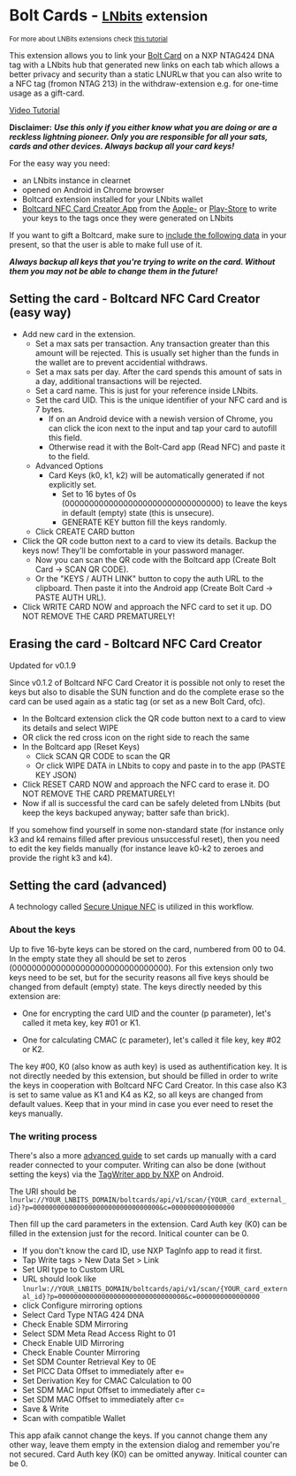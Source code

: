 # Bolt Cards - <small>[LNbits](https://github.com/lnbits/lnbits) extension</small>
<small>For more about LNBits extensions check [this tutorial](https://youtu.be/_sW7miqaXJc)</small>


This extension allows you to link your [Bolt Card](https://github.com/boltcard) on a NXP NTAG424 DNA tag with a LNbits hub that generated new links on each tab which allows a better privacy and security than a static LNURLw that you can also write to a NFC tag (fromon NTAG 213) in the withdraw-extension e.g. for one-time usage as a gift-card. 

<a class="text-secondary" href="https://youtu.be/_sW7miqaXJc">Video Tutorial</a>


**Disclaimer:** ***Use this only if you either know what you are doing or are a reckless lightning pioneer. 
Only you are responsible for all your sats, cards and other devices. Always backup all your card keys!***


For the easy way you need:

* an LNbits instance in clearnet
* opened on Android in Chrome browser 
* Boltcard extension installed for your LNbits wallet
* [Boltcard NFC Card Creator App](https://github.com/boltcard/bolt-nfc-android-app) from the [Apple-](https://apps.apple.com/us/app/boltcard-nfc-programmer/id6450968873) or [Play-Store](https://play.google.com/store/search?q=bolt+card+nfc+card+creator&c=apps) to write your keys to the tags once they were generated on LNbits

If you want to gift a Boltcard, make sure to [include the following data](https://www.figma.com/proto/OH6aGCxH45vNpKsZ2nD96S/Untitled?node-id=6%3A37&scaling=min-zoom&page-id=0%3A1) in your present, so that the user is able to make full use of it.

***Always backup all keys that you're trying to write on the card. Without them you may not be able to change them in the future!***


## Setting the card - Boltcard NFC Card Creator (easy way)

- Add new card in the extension.
    - Set a max sats per transaction. Any transaction greater than this amount will be rejected. This is usually set higher than the funds in the wallet are to prevent accidential withdraws.
    - Set a max sats per day. After the card spends this amount of sats in a day, additional transactions will be rejected.
    - Set a card name. This is just for your reference inside LNbits.
    - Set the card UID. This is the unique identifier of your NFC card and is 7 bytes.
        - If on an Android device with a newish version of Chrome, you can click the icon next to the input and tap your card to autofill this field.
        - Otherwise read it with the Bolt-Card app (Read NFC) and paste it to the field.
    - Advanced Options
        - Card Keys (k0, k1, k2) will be automatically generated if not explicitly set.
            - Set to 16 bytes of 0s (00000000000000000000000000000000) to leave the keys in default (empty) state (this is unsecure).
            - GENERATE KEY button fill the keys randomly.
    - Click CREATE CARD button
- Click the QR code button next to a card to view its details. Backup the keys now! They'll be comfortable in your password manager.
    - Now you can scan the QR code with the Boltcard app (Create Bolt Card -> SCAN QR CODE).
    - Or the "KEYS / AUTH LINK" button to copy the auth URL to the clipboard. Then paste it into the Android app (Create Bolt Card -> PASTE AUTH URL).
- Click WRITE CARD NOW and approach the NFC card to set it up. DO NOT REMOVE THE CARD PREMATURELY!

## Erasing the card - Boltcard NFC Card Creator
Updated for v0.1.9

Since v0.1.2 of Boltcard NFC Card Creator it is possible not only to reset the keys but also to disable the SUN function and do the complete erase so the card can be used again as a static tag (or set as a new Bolt Card, ofc).

- In the Boltcard extension click the QR code button next to a card to view its details and select WIPE
- OR click the red cross icon on the right side to reach the same
- In the Boltcard app (Reset Keys)
    - Click SCAN QR CODE to scan the QR
    - Or click WIPE DATA in LNbits to copy and paste in to the app (PASTE KEY JSON)
- Click RESET CARD NOW and approach the NFC card to erase it. DO NOT REMOVE THE CARD PREMATURELY!
- Now if all is successful the card can be safely deleted from LNbits (but keep the keys backuped anyway; batter safe than brick).

If you somehow find yourself in some non-standard state (for instance only k3 and k4 remains filled after previous unsuccessful reset), then you need to edit the key fields manually (for instance leave k0-k2 to zeroes and provide the right k3 and k4).


## Setting the card (advanced)

A technology called [Secure Unique NFC](https://web.archive.org/web/20220706134959/https://mishka-scan.com/blog/secure-unique-nfc) is utilized in this workflow.

### About the keys

Up to five 16-byte keys can be stored on the card, numbered from 00 to 04. In the empty state they all should be set to zeros (00000000000000000000000000000000). For this extension only two keys need to be set, but for the security reasons all five keys should be changed from default (empty) state. The keys directly needed by this extension are:

- One for encrypting the card UID and the counter (p parameter), let's called it meta key, key #01 or K1.

- One for calculating CMAC (c parameter), let's called it file key, key #02 or K2.

The key #00, K0 (also know as auth key) is used as authentification key. It is not directly needed by this extension, but should be filled in order to write the keys in cooperation with Boltcard NFC Card Creator. In this case also K3 is set to same value as K1 and K4 as K2, so all keys are changed from default values. Keep that in your mind in case you ever need to reset the keys manually.

### The writing process

There's also a more [advanced guide](https://www.whitewolftech.com/articles/payment-card/) to set cards up manually with a card reader connected to your computer. 
Writing can also be done (without setting the keys) via the [TagWriter app by NXP](https://play.google.com/store/apps/details?id=com.nxp.nfc.tagwriter) on Android. 

The URI should be `lnurlw://YOUR_LNBITS_DOMAIN/boltcards/api/v1/scan/{YOUR_card_external_id}?p=00000000000000000000000000000000&c=0000000000000000`

Then fill up the card parameters in the extension. Card Auth key (K0) can be filled in the extension just for the record. Initical counter can be 0.

- If you don't know the card ID, use NXP TagInfo app to read it first.
- Tap Write tags > New Data Set > Link
- Set URI type to Custom URL
- URL should look like `lnurlw://YOUR_LNBITS_DOMAIN/boltcards/api/v1/scan/{YOUR_card_external_id}?p=00000000000000000000000000000000&c=0000000000000000`
- click Configure mirroring options
- Select Card Type NTAG 424 DNA
- Check Enable SDM Mirroring
- Select SDM Meta Read Access Right to 01
- Check Enable UID Mirroring
- Check Enable Counter Mirroring
- Set SDM Counter Retrieval Key to 0E
- Set PICC Data Offset to immediately after e=
- Set Derivation Key for CMAC Calculation to 00
- Set SDM MAC Input Offset to immediately after c=
- Set SDM MAC Offset to immediately after c=
- Save & Write
- Scan with compatible Wallet

This app afaik cannot change the keys. If you cannot change them any other way, leave them empty in the extension dialog and remember you're not secured. Card Auth key (K0) can be omitted anyway. Initical counter can be 0.
